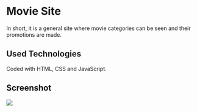<h1> Movie Site </h1>

In short, it is a general site where movie categories can be seen and their promotions are made.

<h2> Used Technologies </h2>

Coded with HTML, CSS and JavaScript.

<h2> Screenshot </h2>

![](ekran2.gif)
